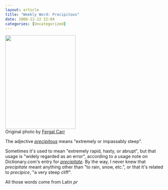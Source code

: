 ```yaml
---
layout: article
title: "Weekly Word: Precipitous"
date: 2008-12-22 22:04
categories: [Uncategorized]
---
```

<div class="left"><img src="http://learningnerd.com/images/precipitous.jpg" alt="" width="224" height="300" /><div class="caption">Original photo by <a href="http://flickr.com/photos/fergiec/103283314/" title="Cliff Edge in Galway">Fergal Carr</a></div></div>

The adjective <em><a href="http://dictionary.reference.com/browse/precipitous">precipitous</a></em> means "extremely or impassably steep".

Sometimes it's used to mean "extremely rapid, hasty, or abrupt", but that usage is "widely regarded as an error", according to a usage note on Dictionary.com's entry for <em><a href="http://dictionary.reference.com/browse/precipitate">precipitate</a></em>. By the way, I never knew that <em>precipitate</em> meant anything other than "to rain, snow, etc.", or that it's related to <em>precipice</em>, "a very steep cliff".

All those words come from Latin <em>pr
